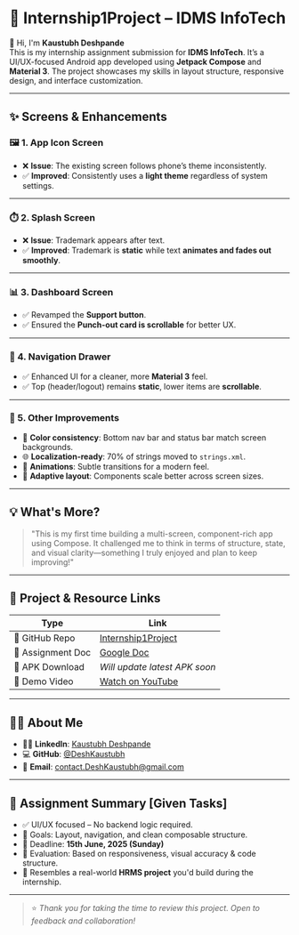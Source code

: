 # 🚀 Internship1Project – IDMS InfoTech

👋 Hi, I'm **Kaustubh Deshpande**  
This is my internship assignment submission for **IDMS InfoTech**. It’s a UI/UX-focused Android app developed using **Jetpack Compose** and **Material 3**. The project showcases my skills in layout structure, responsive design, and interface customization.

---

## ✨ Screens & Enhancements

### 🖼️ 1. App Icon Screen
- ❌ **Issue**: The existing screen follows phone’s theme inconsistently.
- ✅ **Improved**: Consistently uses a **light theme** regardless of system settings.

---

### ⏱️ 2. Splash Screen
- ❌ **Issue**: Trademark appears after text.
- ✅ **Improved**: Trademark is **static** while text **animates and fades out smoothly**.

---

### 📊 3. Dashboard Screen
- ✅ Revamped the **Support button**.
- ✅ Ensured the **Punch-out card is scrollable** for better UX.

---

### 📂 4. Navigation Drawer
- ✅ Enhanced UI for a cleaner, more **Material 3** feel.
- ✅ Top (header/logout) remains **static**, lower items are **scrollable**.

---

### 🎨 5. Other Improvements
- 🎯 **Color consistency**: Bottom nav bar and status bar match screen backgrounds.
- 🌐 **Localization-ready**: 70% of strings moved to `strings.xml`.
- 💫 **Animations**: Subtle transitions for a modern feel.
- 📱 **Adaptive layout**: Components scale better across screen sizes.

---

## 💡 What's More?

> "This is my first time building a multi-screen, component-rich app using Compose. It challenged me to think in terms of structure, state, and visual clarity—something I truly enjoyed and plan to keep improving!"

---

## 🔗 Project & Resource Links

| Type               | Link                                                                 |
|--------------------|----------------------------------------------------------------------|
| 📁 GitHub Repo     | [Internship1Project](https://github.com/deshkaustubh/Internship1Project) |
| 📄 Assignment Doc  | [Google Doc](https://docs.google.com/document/d/1VyhMWtHfzEkkQpxr-y6jGBDuCH7aY4LABI6Nh_lODCI) |
| 📱 APK Download    | *Will update latest APK soon*                                        |
| 🎥 Demo Video      | [Watch on YouTube](https://youtu.be/VCCrv0ZHp7w)                     |

---

## 🙋‍♂️ About Me

- 🧑‍💼 **LinkedIn**: [Kaustubh Deshpande](https://www.linkedin.com/in/deshkaustubh/)
- 💻 **GitHub**: [@DeshKaustubh](https://github.com/deshkaustubh)
- 📧 **Email**: contact.DeshKaustubh@gmail.com

---

## 📌 Assignment Summary [Given Tasks]

- ✅ UI/UX focused – No backend logic required.
- 🎯 Goals: Layout, navigation, and clean composable structure.
- 📆 Deadline: **15th June, 2025 (Sunday)**
- 🧪 Evaluation: Based on responsiveness, visual accuracy & code structure.
- 🧩 Resembles a real-world **HRMS project** you'd build during the internship.

---

> ⭐ _Thank you for taking the time to review this project. Open to feedback and collaboration!_

